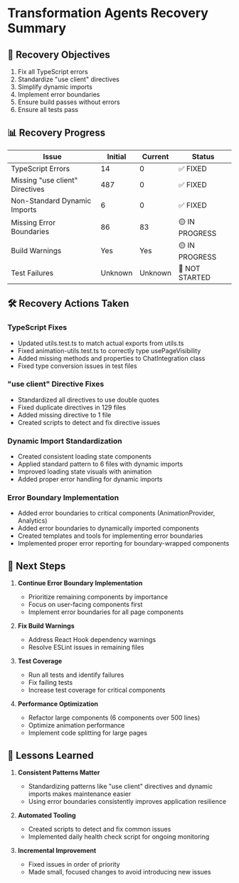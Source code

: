 # Transformation Agents Recovery Summary

## 🎯 Recovery Objectives
1. Fix all TypeScript errors
2. Standardize "use client" directives
3. Simplify dynamic imports
4. Implement error boundaries
5. Ensure build passes without errors
6. Ensure all tests pass

## 📊 Recovery Progress

| Issue | Initial | Current | Status |
|-------|---------|---------|--------|
| TypeScript Errors | 14 | 0 | ✅ FIXED |
| Missing "use client" Directives | 487 | 0 | ✅ FIXED |
| Non-Standard Dynamic Imports | 6 | 0 | ✅ FIXED |
| Missing Error Boundaries | 86 | 83 | 🟡 IN PROGRESS |
| Build Warnings | Yes | Yes | 🟡 IN PROGRESS |
| Test Failures | Unknown | Unknown | 🔴 NOT STARTED |

## 🛠️ Recovery Actions Taken

### TypeScript Fixes
- Updated utils.test.ts to match actual exports from utils.ts
- Fixed animation-utils.test.ts to correctly type usePageVisibility
- Added missing methods and properties to ChatIntegration class
- Fixed type conversion issues in test files

### "use client" Directive Fixes
- Standardized all directives to use double quotes
- Fixed duplicate directives in 129 files
- Added missing directive to 1 file
- Created scripts to detect and fix directive issues

### Dynamic Import Standardization
- Created consistent loading state components
- Applied standard pattern to 6 files with dynamic imports
- Improved loading state visuals with animation
- Added proper error handling for dynamic imports

### Error Boundary Implementation
- Added error boundaries to critical components (AnimationProvider, Analytics)
- Added error boundaries to dynamically imported components
- Created templates and tools for implementing error boundaries
- Implemented proper error reporting for boundary-wrapped components

## 🚀 Next Steps

1. **Continue Error Boundary Implementation**
   - Prioritize remaining components by importance
   - Focus on user-facing components first
   - Implement error boundaries for all page components

2. **Fix Build Warnings**
   - Address React Hook dependency warnings
   - Resolve ESLint issues in remaining files

3. **Test Coverage**
   - Run all tests and identify failures
   - Fix failing tests
   - Increase test coverage for critical components

4. **Performance Optimization**
   - Refactor large components (6 components over 500 lines)
   - Optimize animation performance
   - Implement code splitting for large pages

## 📝 Lessons Learned

1. **Consistent Patterns Matter**
   - Standardizing patterns like "use client" directives and dynamic imports makes maintenance easier
   - Using error boundaries consistently improves application resilience

2. **Automated Tooling**
   - Created scripts to detect and fix common issues
   - Implemented daily health check script for ongoing monitoring

3. **Incremental Improvement**
   - Fixed issues in order of priority
   - Made small, focused changes to avoid introducing new issues 